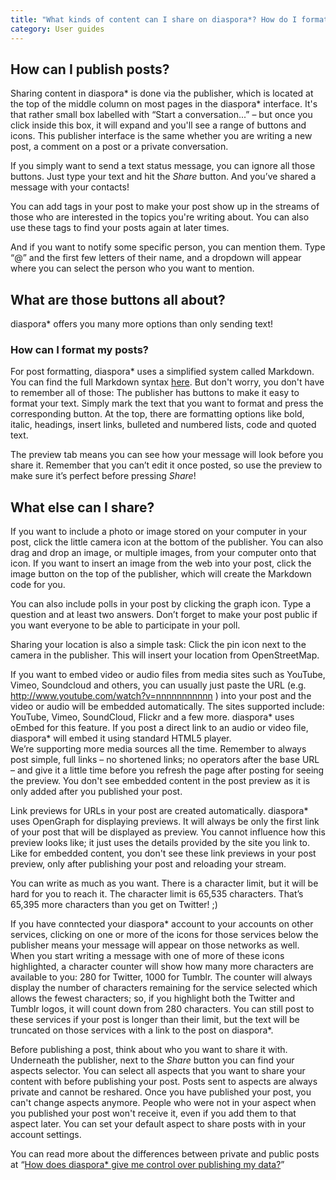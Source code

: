 ```yaml
---
title: "What kinds of content can I share on diaspora*? How do I format posts?"
category: User guides
---
```


## How can I publish posts?

Sharing content in diaspora\* is done via the publisher, which is located at the top of the middle column on most pages in the diaspora\* interface. It's that rather small box labelled with “Start a conversation...” – but once you click inside this box, it will expand and you'll see a range of buttons and icons. This publisher interface is the same whether you are writing a new post, a comment on a post or a private conversation.

If you simply want to send a text status message, you can ignore all those buttons. Just type your text and hit the *Share* button. And you’ve shared a message with your contacts!

You can add tags in your post to make your post show up in the streams of those who are interested in the topics you're writing about. You can also use these tags to find your posts again at later times.

And if you want to notify some specific person, you can mention them. Type “@” and the first few letters of their name, and a dropdown will appear where you can select the person who you want to mention. 

## What are those buttons all about?

diaspora\* offers you many more options than only sending text!

### How can I format my posts?

For post formatting, diaspora\* uses a simplified system called Markdown. You can find the full Markdown syntax [here][markdown]. But don't worry, you don't have to remember all of those: The publisher has buttons to make it easy to format your text. Simply mark the text that you want to format and press the corresponding button. At the top, there are formatting options like bold, italic, headings, insert links, bulleted and numbered lists, code and quoted text. 

The preview tab means you can see how your message will look before you share it. Remember that you can’t edit it once posted, so use the preview to make sure it’s perfect before pressing *Share*!

## What else can I share?

If you want to include a photo or image stored on your computer in your post, click the little camera icon at the bottom of the publisher. You can also drag and drop an image, or multiple images, from your computer onto that icon. If you want to insert an image from the web into your post, click the image button on the top of the publisher, which will create the Markdown code for you.

You can also include polls in your post by clicking the graph icon. Type a question and at least two answers. Don’t forget to make your post public if you want everyone to be able to participate in your poll.

Sharing your location is also a simple task: Click the pin icon next to the camera in the publisher. This will insert your location from OpenStreetMap.

If you want to embed video or audio files from media sites such as YouTube, Vimeo, Soundcloud and others, you can usually just paste the URL (e.g. http://www.youtube.com/watch?v=nnnnnnnnnnn ) into your post and the video or audio will be embedded automatically. The sites supported include: YouTube, Vimeo, SoundCloud, Flickr and a few more. diaspora* uses oEmbed for this feature. If you post a direct link to an audio or video file, diaspora* will embed it using standard HTML5 player.  
We’re supporting more media sources all the time. Remember to always post simple, full links – no shortened links; no operators after the base URL – and give it a little time before you refresh the page after posting for seeing the preview. You don't see embedded content in the post preview as it is only added after you published your post.

Link previews for URLs in your post are created automatically. diaspora\* uses OpenGraph for displaying previews. It will always be only the first link of your post that will be displayed as preview. You cannot influence how this preview looks like; it just uses the details provided by the site you link to. Like for embedded content, you don't see these link previews in your post preview, only after publishing your post and reloading your stream.

You can write as much as you want. There is a character limit, but it will be hard for you to reach it. The character limit is 65,535 characters. That’s 65,395 more characters than you get on Twitter! ;) 

If you have conntected your diaspora\* account to your accounts on other services, clicking on one or more of the icons for those services below the publisher means your message will appear on those networks as well. 
When you start writing a message with one of more of these icons highlighted, a character counter will show how many more characters are available to you: 280 for Twitter, 1000 for Tumblr. The counter will always display the number of characters remaining for the service selected which allows the fewest characters; so, if you highlight both the Twitter and Tumblr logos, it will count down from 280 characters. You can still post to these services if your post is longer than their limit, but the text will be truncated on those services with a link to the post on diaspora\*.

Before publishing a post, think about who you want to share it with. Underneath the publisher, next to the *Share* button you can find your aspects selector. You can select all aspects that you want to share your content with before publishing your post. Posts sent to aspects are always private and cannot be reshared. Once you have published your post, you can't change aspects anymore. People who were not in your aspect when you published your post won't receive it, even if you add them to that aspect later. You can set your default aspect to share posts with in your account settings.

You can read more about the differences between private and public posts at “[How does diaspora\* give me control over publishing my data?][control_over_publishing_data]”

[control_over_publishing_data]: <%= url_to("guides", "users/control_over_publishing_data") %>
[markdown]: <%= url_to("site", "formatting") %>